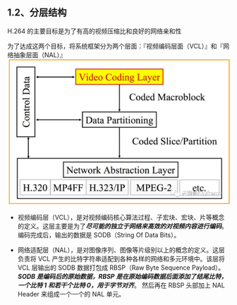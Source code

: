 
## 1.2、分层结构
H.264 的主要目标是为了有高的视频压缩比和良好的网络亲和性

为了达成这两个目标，将系统框架分为两个层面：『视频编码层面（VCL）』和『网络抽象层面（NAL）』
![分层结构](../assets/H264/fencneg.png)

- 视频编码层（VCL），是对视频编码核心算法过程、子宏块、宏块、片等概念的定义。这层主要是为了***尽可能的独立于网络来高效的对视频内容进行编码***。编码完成后，输出的数据是 SODB（String Of Data Bits）。

- 网络适配层（NAL），是对图像序列、图像等片级别以上的概念的定义。这层负责将 VCL 产生的比特字符串适配到各种各样的网络和多元环境中。该层将 VCL 层输出的 SODB 数据打包成 RBSP（Raw Byte Sequence Payload）。***SODB 是编码后的原始数据，RBSP 是在原始编码数据后面添加了结尾比特，一个比特 1 和若干个比特 0，用于字节对齐***。 然后再在 RBSP 头部加上 NAL Header 来组成一个一个的 NAL 单元。


